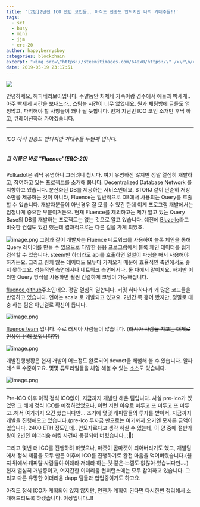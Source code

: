 ```yaml
---
title: '[2탄]2년전 ICO 했던 코인들.. 아직도 전송도 안되지만 나의 기대주들!!'
tags:
  - sct
  - busy
  - mini
  - jjm
  - erc-20
author: happyberrysboy
categories: blockchain
excerpt: "<img src=\"https://steemitimages.com/640x0/https:/\" />\r\n/cdn.steemitimages.com/DQmU8hwnAWm29BmczzrLHGfxPhDsUyr8VQwF8UiFdRrFgjY/％EC％83％88％20％ED％8C％8C％EC％9D％BC％202019-02-27％2017.53.44_2.jpg)  안녕하세요, 해피베리보이입니다.  주말동안 처제네 가족이랑 경주에서 애들과 빡세게.. 아주 빡세게 시간을 보내느라.. ....."
date: 2019-05-19 23:17:51
---
```


![](https://steemitimages.com/640x0/https://cdn.steemitimages.com/DQmU8hwnAWm29BmczzrLHGfxPhDsUyr8VQwF8UiFdRrFgjY/％EC％83％88％20％ED％8C％8C％EC％9D％BC％202019-02-27％2017.53.44_2.jpg)

안녕하세요, 해피베리보이입니다. 
주말동안 처제네 가족이랑 경주에서 애들과 빡세게.. 아주 빡세게 시간을 보내느라.. 스팀볼 시간이 너무 없었네요. 뭔가 채팅방에 글들도 엄청많고, 파악해야 할 사항들이 꽤나 될 듯합니다. 먼저 지난번 ICO 코인 소개만 후딱 하고, 큐레이션하러 가야겠습니다. 

___
###### ICO 아직 전송도 안되지만 기대주들 두번째 입니다.

##### 그 이름은 바로 "Fluence"(ERC-20)
Polkadot은 워낙 유명하니 그러려니 칩시다. 여기 유명하진 않지만 정말 열심히 개발하고, 참여하고 있는 프로젝트를 소개해 봅니다. Decentralized Database Network 를 지향하고 있습니다. 분산화된 DB를 제공하는 서비스인데요, STORJ 같이 단순히 저장소만을 제공하는 것이 아니라, Fluence는 일반적으로 DB에서 사용되는 Query를 호출 할 수 있습니다. 개발자분들이 아닌경우 잘 모를 수 있긴 한데 이게 프로그램 개발에서는 엄청나게 중요한 부분이거든요.  현재 Fluence를 제외하고는 제가 알고 있는 Query Base의 DB를 개발하는 프로젝트는 없는 것으로 알고 있습니다. 예전에 [Bluzelle](https://bluzelle.com/)라고 비슷한 컨셉도 있긴 했는데 결과적으로는 다른 길을 가게 되었죠.

![image.png](https://ipfs.busy.org/ipfs/QmTLdHsA2FqddjrpDsGXEVSC3m4arARtL5WGtA2j5K2mLa)
그림과 같이 개발자는 Fluence 네트워크를 사용하여 블록 체인을 통해 Query 레이어를 만들 수 있으므로 다양한 응용 프로그램에서 블록 체인 데이터를 쉽게 검색할 수 있습니다. steem만 하더라도 api를 호출하면 일일이 파싱을 해서 사용해야 하거든요. 그리고 원치 않는 데이터도 모두다 가져오기 때문에 효율적인 측면에서도 좋지 못하고요. 성능적인 측면에서나 네트워크 측면에서나, 둘 다에서 말이지요. 하지만 이러한 Query 방식을 사용하면 훨씬 간결하게 코딩이 가능해집니다.

[fluence github](https://github.com/fluencelabs/fluence)주소인데요. 정말 열심히 일합니다. 커밋 하나하나가 꽤 많은 코드들을 반영하고 있습니다. 언어는 scala 로 개발되고 있고요. 2년간 쭉 훑어 봤지만, 정말로 대충 하는 팀은 아닌걸로 확신이 듭니다.

![image.png](https://ipfs.busy.org/ipfs/QmQKTLrtxxiX1eJ1LihZ6gtwoocp1BEGsgM78KCGgHD5iS)


[fluence team](https://fluence.network/team.html) 입니다. 주로 러시아 사람들이 많습니다. (~~러시아 사람들 치고는 대체로 인상이 선해 보입니다??~~)


![image.png](https://ipfs.busy.org/ipfs/QmRLPPqxoWL3VaZqjXAeYFjqauVSufwwnTdWcw3VfgUPuU)

개발진행형황은 현재 개발이 어느정도 완료되어 devnet을 체험해 볼 수 있습니다. 알파테스트 수준이고요. 몇몇 튜토리얼들을 체험 해볼 수 있는 [소스](https://github.com/fluencelabs/tutorials)도 있습니다. 

![image.png](https://ipfs.busy.org/ipfs/QmWeyW4jsMqpLWg7NtVhvrRpDqmBpfVvPGtiXD9bPjAZ1Q)



___

Pre-ICO 이후 아직 정식 ICO없이, 지금까지 개발만 해온 팀입니다. 사실 pre-ico가 있었던 그 해에 정식 ICO를 예정하였었으나, 이런 저런 이유로 미루고 또 미루고 또 미루고..해서 여기까지 오긴 했습니다만... 초기에 몇몇 캐피탈들의 투자를 받아서, 지금까지 개발을 진행해오고 있습니다.(pre-ico 투자금 만으로는 여기까지 오기엔 모자른 금액이었습니다. 2400 ETH 정도인데.. 안모자르다고 생각 하실 수 있는데, 이 양 중에 절반가량이 2년전 이더리움 해킹 사건때 동결되어 버렸습니다.;;)

그리고 몇번 더 ICO를 진행하려 하였으나, 마켓이 곰마켓이 되어버리기도 했고, 개발팀에서 정식 제품을 모두 만든 이후에 ICO를 진행하기로 완전 마음을 먹어버렸습니다.(~~웬지 뒤에서 캐피탈 사람들이 이래라 저래라 하는 것 같은 느낌도 없잖아 있습니다만....~~) 현재 열심히 개발중이고, 어지간한 이더리움 컨퍼런스에는 모두 참여하고 있습니다. 그리고 다른 유망한 이더리움 dapp 팀들과 협업중이기도 하고요.

아직도 정식 ICO가 계획되어 있지 않지만, 언젠가 계획이 된다면 다시한번 정리해서 소개해드리도록 하겠습니다. 
이상입니다..!!